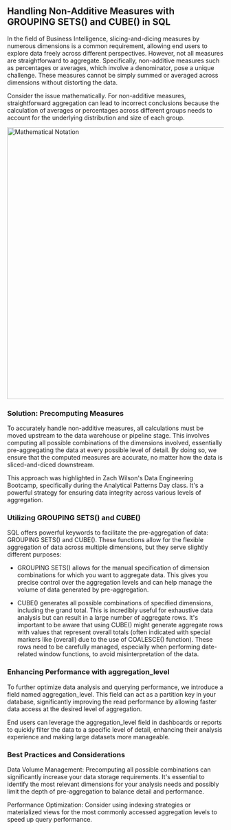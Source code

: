 ## Handling Non-Additive Measures with GROUPING SETS() and CUBE() in SQL

In the field of Business Intelligence, slicing-and-dicing measures by numerous dimensions is a common requirement, allowing end users to explore data freely across different perspectives. However, not all measures are straightforward to aggregate. Specifically, non-additive measures such as percentages or averages, which involve a denominator, pose a unique challenge. These measures cannot be simply summed or averaged across dimensions without distorting the data.

Consider the issue mathematically. For non-additive measures, straightforward aggregation can lead to incorrect conclusions because the calculation of averages or percentages across different groups needs to account for the underlying distribution and size of each group.

<img width="633" alt="Mathematical Notation" src="https://github.com/h1pp-o/SQL_NonAdditiveMeasures/assets/126610154/fa97f47c-80e3-47c6-82d5-25b6be238d0e">


### Solution: Precomputing Measures

To accurately handle non-additive measures, all calculations must be moved upstream to the data warehouse or pipeline stage. This involves computing all possible combinations of the dimensions involved, essentially pre-aggregating the data at every possible level of detail. By doing so, we ensure that the computed measures are accurate, no matter how the data is sliced-and-diced downstream.

This approach was highlighted in Zach Wilson's Data Engineering Bootcamp, specifically during the Analytical Patterns Day class. It's a powerful strategy for ensuring data integrity across various levels of aggregation.


### Utilizing GROUPING SETS() and CUBE()

SQL offers powerful keywords to facilitate the pre-aggregation of data: GROUPING SETS() and CUBE(). These functions allow for the flexible aggregation of data across multiple dimensions, but they serve slightly different purposes:

- GROUPING SETS() allows for the manual specification of dimension combinations for which you want to aggregate data. This gives you precise control over the aggregation levels and can help manage the volume of data generated by pre-aggregation.

- CUBE() generates all possible combinations of specified dimensions, including the grand total. This is incredibly useful for exhaustive data analysis but can result in a large number of aggregate rows. It's important to be aware that using CUBE() might generate aggregate rows with values that represent overall totals (often indicated with special markers like (overall) due to the use of COALESCE() function). These rows need to be carefully managed, especially when performing date-related window functions, to avoid misinterpretation of the data.


### Enhancing Performance with aggregation_level

To further optimize data analysis and querying performance, we introduce a field named aggregation_level. This field can act as a partition key in your database, significantly improving the read performance by allowing faster data access at the desired level of aggregation.

End users can leverage the aggregation_level field in dashboards or reports to quickly filter the data to a specific level of detail, enhancing their analysis experience and making large datasets more manageable.


### Best Practices and Considerations

Data Volume Management: Precomputing all possible combinations can significantly increase your data storage requirements. It's essential to identify the most relevant dimensions for your analysis needs and possibly limit the depth of pre-aggregation to balance detail and performance.

Performance Optimization: Consider using indexing strategies or materialized views for the most commonly accessed aggregation levels to speed up query performance.





